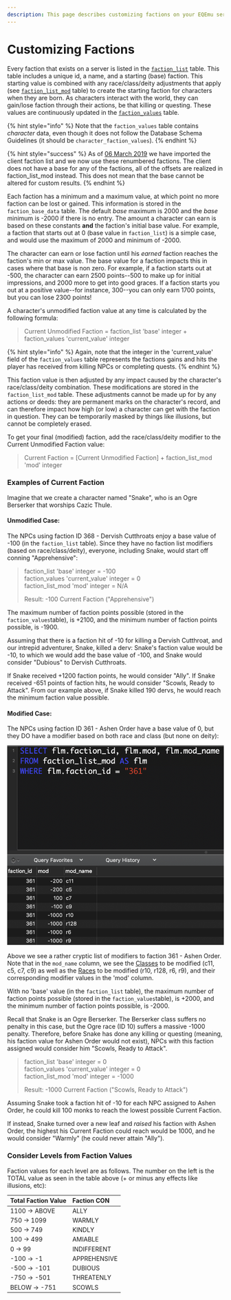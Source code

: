 ```yaml
---
description: This page describes customizing factions on your EQEmu server
---
```


# Customizing Factions

Every faction that exists on a server is listed in the [`faction_list`](https://eqemu.gitbook.io/database-schema/categories/factions/faction_list) table. This table includes a unique id, a name, and a starting (base) faction. This starting value is combined with any race/class/deity adjustments that apply (see [`faction_list_mod`](https://eqemu.gitbook.io/database-schema/categories/factions/faction_list_mod) table) to create the starting faction for characters when they are born. As characters interact with the world, they can gain/lose faction through their actions, be that killing or questing. These values are continuously updated in the [`faction_values`](https://eqemu.gitbook.io/database-schema/categories/factions/faction_values) table.

{% hint style="info" %}
Note that the `faction_values` table contains _character_ data, even though it does not follow the Database Schema Guidelines (it should be `character_faction_values`).
{% endhint %}

{% hint style="success" %}
As of [06 March 2019](https://eqemu.gitbook.io/changelog/years/2019#3-1-2019) we have imported the client faction list and we now use these renumbered factions. The client does not have a base for any of the factions, all of the offsets are realized in faction_list_mod instead. This does not mean that the base cannot be altered for custom results.
{% endhint %}

Each faction has a minimum and a maximum value, at which point no more faction can be lost or gained. This information is stored in the `faction_base_data` table. The default _base_ maximum is 2000 and the _base_ minimum is -2000 if there is no entry. The amount a character can earn is based on these constants **and** the faction's initial base value. For example, a faction that starts out at 0 (base value in `faction_list`) is a simple case, and would use the maximum of 2000 and minimum of -2000.

The character can earn or lose faction until his _earned_ faction reaches the faction's min or max value. The base value for a faction impacts this in cases where that base is non zero. For example, if a faction starts out at -500, the character can earn 2500 points--500 to make up for initial impressions, and 2000 more to get into good graces. If a faction starts you out at a positive value--for instance, 300--you can only earn 1700 points, but you can lose 2300 points!

A character's unmodified faction value at any time is calculated by the following formula:

> Current Unmodified Faction = faction_list 'base' integer + faction_values 'current_value' integer

{% hint style="info" %}
Again, note that the integer in the 'current_value' field of the `faction_values` table represents the factions gains and hits the player has received from killing NPCs or completing quests.
{% endhint %}

This faction value is then adjusted by any impact caused by the character's race/class/deity combination. These modifications are stored in the `faction_list_mod` table. These adjustments cannot be made up for by any actions or deeds:  they are permanent marks on the character's record, and can therefore impact how high (or low) a character can get with the faction in question. They can be temporarily masked by things like illusions, but cannot be completely erased.

To get your final (modified) faction, add the race/class/deity modifier to the Current Unmodified Faction value:

> Current Faction = [Current Unmodified Faction] + faction_list_mod 'mod' integer

### Examples of Current Faction

Imagine that we create a character named "Snake", who is an Ogre Berserker that worships Cazic Thule.  

#### Unmodified Case:

The NPCs using faction ID 368 - Dervish Cutthroats enjoy a base value of -100 (in the `faction_list` table).  Since they have no faction list modifiers (based on race/class/deity), everyone, including Snake, would start off conning "Apprehensive":  

> faction_list 'base' integer = -100  
> faction_values 'current_value' integer = 0  
> faction_list_mod 'mod' integer = N/A
>
> Result:  -100 Current Faction ("Apprehensive")

The maximum number of faction points possible (stored in the `faction_values`table), is +2100, and the minimum number of faction points possible, is -1900.   

Assuming that there is a faction hit of -10 for killing a Dervish Cutthroat, and our intrepid adventurer, Snake, killed a derv:  Snake's faction value would be -10, to which we would add the base value of -100, and Snake would consider "Dubious" to Dervish Cutthroats.

If Snake received +1200 faction points, he would consider "Ally".  If Snake received -651 points of faction hits, he would consider "Scowls, Ready to Attack".  From our example above, if Snake killed 190 dervs, he would reach the minimum faction value possible.  

#### Modified Case:

The NPCs using faction ID 361 - Ashen Order have a base value of 0, but they DO have a modifier based on both race and class (but none on deity):

![Class and Race modifiers for faction 361 - Ashen Order](../../gitbook/assets/ashen_order-flm.png)

Above we see a rather cryptic list of modifiers to faction 361 - Ashen Order.  Note that in the `mod_name` column, we see the [Classes](https://eqemu.gitbook.io/server/categories/player/class-list) to be modified (c11, c5, c7, c9) as well as the [Races](https://eqemu.gitbook.io/server/categories/npc/race-list) to be modified (r10, r128, r6, r9), and their corresponding modifier values in the 'mod' column.

With no 'base' value (in the `faction_list` table), the maximum number of faction points possible (stored in the `faction_values`table), is +2000, and the minimum number of faction points possible, is -2000.   

Recall that Snake is an Ogre Berserker.  The Berserker class suffers no penalty in this case, but the Ogre race (ID 10) suffers a massive -1000 penalty.  Therefore, before Snake has done any killing or questing (meaning, his faction value for Ashen Order would not exist), NPCs with this faction assigned would consider him "Scowls, Ready to Attack".

> faction_list 'base' integer = 0  
> faction_values 'current_value' integer = 0  
> faction_list_mod 'mod' integer = -1000
>
> Result:  -1000 Current Faction ("Scowls, Ready to Attack")

Assuming Snake took a faction hit of -10 for each NPC assigned to Ashen Order, he could kill 100 monks to reach the lowest possible Current Faction.

If instead, Snake turned over a new leaf and _raised_ his faction with Ashen Order, the highest his Current Faction could reach would be 1000, and he would consider "Warmly" (he could never attain "Ally").  

### Consider Levels from Faction Values

Faction values for each level are as follows. The number on the left is the TOTAL value as seen in the table above (+ or minus any effects like illusions, etc):

| Total Faction Value | Faction CON |
| :--- | :--- |
| 1100 -&gt; ABOVE | ALLY |
| 750 -&gt; 1099 | WARMLY |
| 500 -&gt; 749 | KINDLY |
| 100 -&gt; 499 | AMIABLE |
| 0 -&gt; 99 | INDIFFERENT |
| -100 -&gt; -1 | APPREHENSIVE |
| -500 -&gt; -101 | DUBIOUS |
| -750 -&gt; -501 | THREATENLY |
| BELOW -&gt; -751 | SCOWLS |

